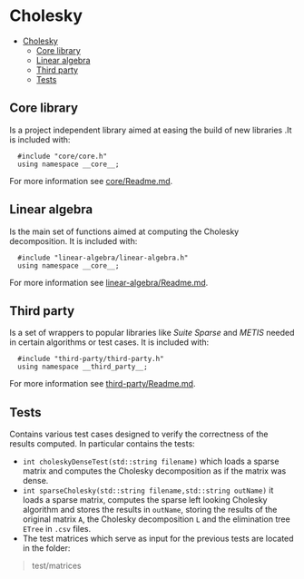 # Cholesky
<!-- TOC -->

- [Cholesky](#cholesky)
  - [Core library](#core-library)
  - [Linear algebra](#linear-algebra)
  - [Third party](#third-party)
  - [Tests](#tests)

<!-- /TOC -->
## Core library
Is a project independent library aimed at easing the build of new libraries .It is included with:

```
  #include "core/core.h"
  using namespace __core__;
```
For more information see [core/Readme.md](core/Readme.md).

## Linear algebra

Is the main set of functions aimed at computing the Cholesky decomposition. It is included with:

```
  #include "linear-algebra/linear-algebra.h"
  using namespace __core__;
```
For more information see [linear-algebra/Readme.md](linear-algebra/Readme.md).

## Third party

Is a set of wrappers to popular libraries like _Suite Sparse_ and _METIS_ needed in certain algorithms or test cases. It is included with:

```
  #include "third-party/third-party.h"
  using namespace __third_party__;
```
For more information see [third-party/Readme.md](third-party/Readme.md).

## Tests
Contains various test cases designed to verify the correctness of the results computed. In particular contains the tests:
- `int choleskyDenseTest(std::string filename)` which loads a sparse matrix and computes the Cholesky decomposition as if the matrix was dense.
- `int sparseCholesky(std::string filename,std::string outName)` it loads a sparse matrix, computes the sparse left looking Cholesky algorithm and stores the results in `outName`, storing the results of the original matrix `A`, the Cholesky decomposition `L` and the elimination tree `ETree` in `.csv` files.
- The test matrices which serve as input for the previous tests are located in the folder:
> test/matrices
